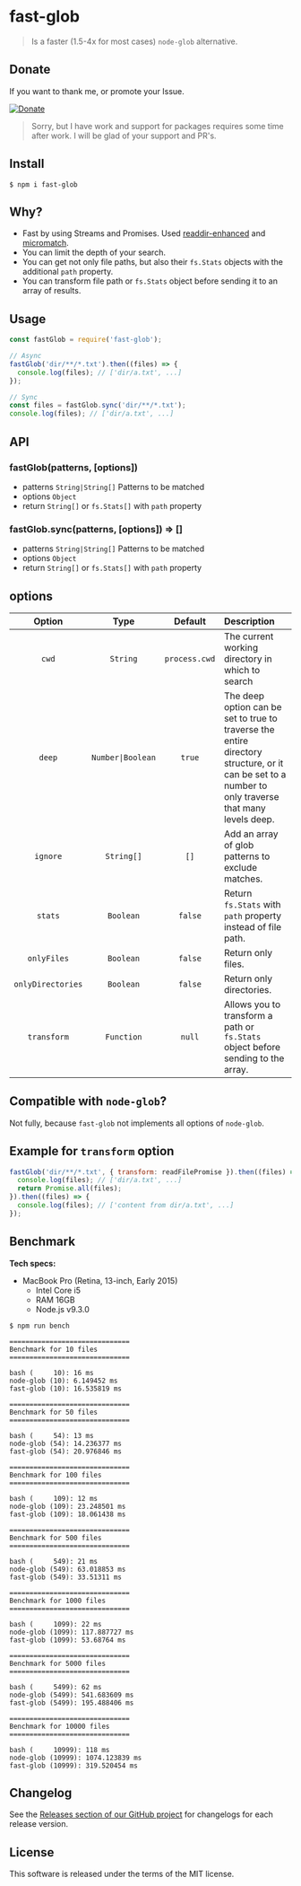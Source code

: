 # fast-glob

> Is a faster (1.5-4x for most cases) `node-glob` alternative.

## Donate

If you want to thank me, or promote your Issue.

[![Donate](https://img.shields.io/badge/Donate-PayPal-green.svg)](https://paypal.me/mrmlnc)

> Sorry, but I have work and support for packages requires some time after work. I will be glad of your support and PR's.

## Install

```
$ npm i fast-glob
```

## Why?

  * Fast by using Streams and Promises. Used [readdir-enhanced](https://github.com/BigstickCarpet/readdir-enhanced) and [micromatch](https://github.com/jonschlinkert/micromatch).
  * You can limit the depth of your search.
  * You can get not only file paths, but also their `fs.Stats` objects with the additional `path` property.
  * You can transform file path or `fs.Stats` object before sending it to an array of results.

## Usage

```js
const fastGlob = require('fast-glob');

// Async
fastGlob('dir/**/*.txt').then((files) => {
  console.log(files); // ['dir/a.txt', ...]
});

// Sync
const files = fastGlob.sync('dir/**/*.txt');
console.log(files); // ['dir/a.txt', ...]
```

## API

### fastGlob(patterns, [options])

  * patterns `String|String[]` Patterns to be matched
  * options `Object`
  * return `String[]` or `fs.Stats[]` with `path` property

### fastGlob.sync(patterns, [options]) => []

  * patterns `String|String[]` Patterns to be matched
  * options `Object`
  * return `String[]` or `fs.Stats[]` with `path` property

## options

| Option            | Type              | Default       | Description |
|:-----------------:|:-----------------:|:-------------:|:------------|
| `cwd`             | `String`          | `process.cwd` | The current working directory in which to search |
| `deep`            | `Number\|Boolean` | `true`        | The deep option can be set to true to traverse the entire directory structure, or it can be set to a number to only traverse that many levels deep. |
| `ignore`          | `String[]` | `[]`                 | Add an array of glob patterns to exclude matches. |
| `stats`           | `Boolean`         | `false`       | Return `fs.Stats` with `path` property instead of file path. |
| `onlyFiles`       | `Boolean`         | `false`       | Return only files. |
| `onlyDirectories` | `Boolean`         | `false`       | Return only directories. |
| `transform`       | `Function`        | `null`        | Allows you to transform a path or `fs.Stats` object before sending to the array. |

## Compatible with `node-glob`?

Not fully, because `fast-glob` not implements all options of `node-glob`.

## Example for `transform` option

```js
fastGlob('dir/**/*.txt', { transform: readFilePromise }).then((files) => {
  console.log(files); // ['dir/a.txt', ...]
  return Promise.all(files);
}).then((files) => {
  console.log(files); // ['content from dir/a.txt', ...]
});
```

## Benchmark

**Tech specs:**

  * MacBook Pro (Retina, 13-inch, Early 2015)
    * Intel Core i5
    * RAM 16GB
    * Node.js v9.3.0

```shell
$ npm run bench

==============================
Benchmark for 10 files
==============================

bash (     10): 16 ms
node-glob (10): 6.149452 ms
fast-glob (10): 16.535819 ms

==============================
Benchmark for 50 files
==============================

bash (     54): 13 ms
node-glob (54): 14.236377 ms
fast-glob (54): 20.976846 ms

==============================
Benchmark for 100 files
==============================

bash (     109): 12 ms
node-glob (109): 23.248501 ms
fast-glob (109): 18.061438 ms

==============================
Benchmark for 500 files
==============================

bash (     549): 21 ms
node-glob (549): 63.018853 ms
fast-glob (549): 33.51311 ms

==============================
Benchmark for 1000 files
==============================

bash (     1099): 22 ms
node-glob (1099): 117.887727 ms
fast-glob (1099): 53.68764 ms

==============================
Benchmark for 5000 files
==============================

bash (     5499): 62 ms
node-glob (5499): 541.683609 ms
fast-glob (5499): 195.488406 ms

==============================
Benchmark for 10000 files
==============================

bash (     10999): 118 ms
node-glob (10999): 1074.123839 ms
fast-glob (10999): 319.520454 ms
```

## Changelog

See the [Releases section of our GitHub project](https://github.com/mrmlnc/fast-glob/releases) for changelogs for each release version.

## License

This software is released under the terms of the MIT license.
